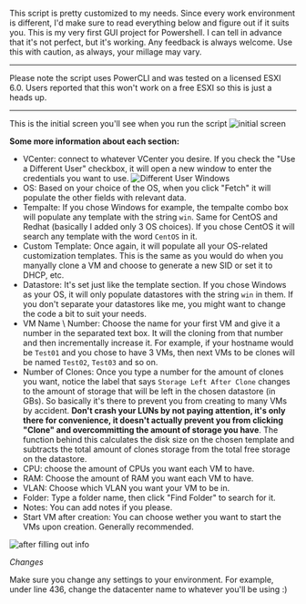 This script is pretty customized to my needs. Since every work environment is different, I'd make sure to read everything below and figure out if it suits you.
This is my very first GUI project for Powershell. I can tell in advance that it's not perfect, but it's working. Any feedback is always welcome. Use this with caution, as always, your millage may vary.

***

Please note the script uses PowerCLI and was tested on a licensed ESXI 6.0.
Users reported that this won't work on a free ESXI so this is just a heads up.

***

This is the initial screen you'll see when you run the script
![initial screen](https://i.imgur.com/KUjHePh.png)

**Some more information about each section:**
- VCenter: connect to whatever VCenter you desire. If you check the "Use a Different User" checkbox, it will open a new window to enter the credentials you want to use.
![Different User Windows](https://i.imgur.com/OgXDygg.png)
- OS: Based on your choice of the OS, when you click "Fetch" it will populate the other fields with relevant data.
- Tempalte: If you chose Windows for example, the tempalte combo box will populate any template with the string `win`. Same for CentOS and Redhat (basically I added only 3 OS choices). If you chose CentOS it will search any template with the word `CentOS` in it.
- Custom Template: Once again, it will populate all your OS-related customization templates. This is the same as you would do when you manyally clone a VM and choose to generate a new SID or set it to DHCP, etc.
- Datastore: It's set just like the template section. If you chose Windows as your OS, it will only populate datastores with the string `win` in them. If you don't separate your datastores like me, you might want to change the code a bit to suit your needs.
- VM Name \ Number: Choose the name for your first VM and give it a number in the separated text box. It will the cloning from that number and then incrementally increase it. For example, if your hostname would be `Test01` and you chose to have 3 VMs, then next VMs to be clones will be named `Test02`, `Test03` and so on.
- Number of Clones: Once you type a number for the amount of clones you want, notice the label that says `Storage Left After Clone` changes to the amount of storage that will be left in the chosen datastore (in GBs). So basically it's there to prevent you from creating to many VMs by accident. **Don't crash your LUNs by not paying attention, it's only there for convenience, it doesn't actually prevent you from clicking "Clone" and overcommitting the amount of storage you have**. The function behind this calculates the disk size on the chosen template and subtracts the total amount of clones storage from the total free storage on the datastore.
- CPU: choose the amount of CPUs you want each VM to have.
- RAM: Choose the amount of RAM you want each VM to have.
- VLAN: Choose which VLAN you want your VM to be in.
- Folder: Type a folder name, then click "Find Folder" to search for it.
- Notes: You can add notes if you please.
- Start VM after creation: You can choose wether you want to start the VMs upon creation. Generally recommended.

![after filling out info](https://i.imgur.com/rM2PPgY.png)

*Changes*

Make sure you change any settings to your environment. For example, under line 436, change the datacenter name to whatever you'll be using :)
